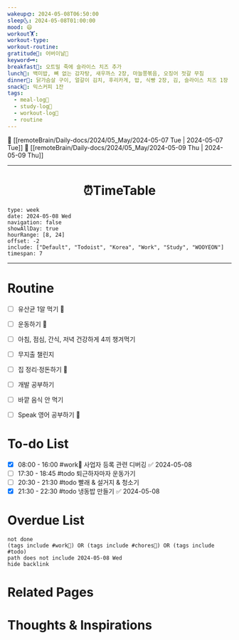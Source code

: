 ```yaml
---
wakeup🌞: 2024-05-08T06:50:00
sleep🌜: 2024-05-08T01:00:00
mood: 😄
workout🏋️: 
workout-type: 
workout-routine: 
gratitude🙏: 어버이날💐
keyword🗝️: 
breakfast🍳: 오트밀 죽에 슬라이스 치즈 추가
lunch🍚: 백미밥, 뼈 없는 감자탕, 새우까스 2장, 마늘쫑볶음, 오징어 젓갈 무침
dinner🥗: 닭가슴살 구이, 얼갈이 김치, 후리카게, 밥, 식빵 2장, 김, 슬라이스 치즈 1장
snack🍬: 믹스커피 1잔
tags:
  - meal-log📝
  - study-log📓
  - workout-log💪
  - routine
---
```


🔺 [[remoteBrain/Daily-docs/2024/05_May/2024-05-07 Tue | 2024-05-07 Tue]]
🔻 [[remoteBrain/Daily-docs/2024/05_May/2024-05-09 Thu | 2024-05-09 Thu]]
___
<h1> <center>⏰TimeTable </center> </h1>

```gEvent
type: week
date: 2024-05-08 Wed
navigation: false
showAllDay: true
hourRange: [8, 24]
offset: -2
include: ["Default", "Todoist", "Korea", "Work", "Study", "WOOYEON"]
timespan: 7
```

--- 


# Routine 

- [ ] 유산균 1알 먹기 🔼 
- [ ] 운동하기 🔼
- [ ] 아침, 점심, 간식, 저녁 건강하게 4끼 챙겨먹기
- [ ] 무지출 챌린지 
- [ ] 집 정리·정돈하기 🔼
- [ ] 개발 공부하기
- [ ] 바깥 음식 안 먹기 
- [ ] Speak 영어 공부하기 🔼 


# To-do List

- [x] 08:00 - 16:00 #work💼 사업자 등록 관련 디버깅 ✅ 2024-05-08
- [ ] 17:30 - 18:45 #todo 퇴근하자마자 운동가기
- [ ] 20:30 - 21:30 #todo 빨래 & 설거지 & 청소기
- [x] 21:30 - 22:30 #todo 냉동밥 만들기 ✅ 2024-05-08
# Overdue List
```tasks
not done
(tags include #work💼) OR (tags include #chores🧺) OR (tags include #todo)
path does not include 2024-05-08 Wed
hide backlink
```

# Related Pages



# Thoughts & Inspirations

